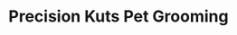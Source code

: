 ---
title: "Precision Kuts Pet Grooming"
url: /vero-beach/precision-kuts-pet-grooming/
shop: Tiersalon
---